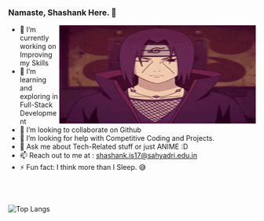 ###   Namaste, Shashank Here. 👋

<div align="center">
<img height="200" width="400" align="right" alt="GIF" align="center" src="https://github.com/Shanky1199/Shanky1199/blob/trial/asset/itachi.gif">
</div>

- 🔭 I’m currently working on Improving my Skills
- 🌱 I’m learning and exploring in Full-Stack Development
- 👯 I’m looking to collaborate on Github
- 🤔 I’m looking for help with Competitive Coding and Projects.
- 💬 Ask me about Tech-Related stuff or just ANIME :D
- 📫 Reach out to me at : shashank.is17@sahyadri.edu.in
- ⚡ Fun fact: I think more than I Sleep. :sweat_smile:

</br>
</br>


   ![Top Langs](https://github-readme-stats.vercel.app/api/top-langs/?username=Shanky1199&layout=compact)

